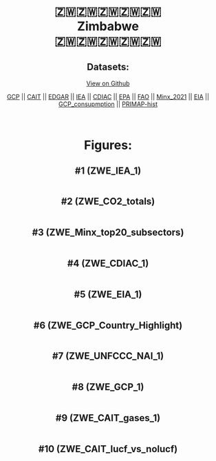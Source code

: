 
<center>
<h1 align="center">
🇿🇼🇿🇼🇿🇼🇿🇼🇿🇼
<br>
Zimbabwe
<br>
🇿🇼🇿🇼🇿🇼🇿🇼🇿🇼
</h1>
<h2>Datasets:</h2>
<p><a href="https://github.com/dquintani/GreenhouseData/tree/master/country_data/ZWE_Zimbabwe/data">View on Github</a>
<br></p><p><a href="data/ZWE_GCP.csv">GCP</a> || <a href="data/ZWE_CAIT.csv">CAIT</a> || <a href="data/ZWE_EDGAR.csv">EDGAR</a> || <a href="data/ZWE_IEA.csv">IEA</a> || <a href="data/ZWE_CDIAC.csv">CDIAC</a> || <a href="data/ZWE_EPA.csv">EPA</a> || <a href="data/ZWE_FAO.csv">FAO</a> || <a href="data/ZWE_Minx_2021.csv">Minx_2021</a> || <a href="data/ZWE_EIA.csv">EIA</a> || <a href="data/ZWE_GCP_consupmption.csv">GCP_consupmption</a> || <a href="data/ZWE_PRIMAP-hist.csv">PRIMAP-hist</a></p><p><br></p>
<h1>Figures:</h1><h2>#1 (ZWE_IEA_1)</h2>
<p><img alt="" src="figures/ZWE_IEA_1.png" /></p><h2>#2 (ZWE_CO2_totals)</h2>
<p><img alt="" src="figures/ZWE_CO2_totals.png" /></p><h2>#3 (ZWE_Minx_top20_subsectors)</h2>
<p><img alt="" src="figures/ZWE_Minx_top20_subsectors.png" /></p><h2>#4 (ZWE_CDIAC_1)</h2>
<p><img alt="" src="figures/ZWE_CDIAC_1.png" /></p><h2>#5 (ZWE_EIA_1)</h2>
<p><img alt="" src="figures/ZWE_EIA_1.png" /></p><h2>#6 (ZWE_GCP_Country_Highlight)</h2>
<p><img alt="" src="figures/ZWE_GCP_Country_Highlight.png" /></p><h2>#7 (ZWE_UNFCCC_NAI_1)</h2>
<p><img alt="" src="figures/ZWE_UNFCCC_NAI_1.png" /></p><h2>#8 (ZWE_GCP_1)</h2>
<p><img alt="" src="figures/ZWE_GCP_1.png" /></p><h2>#9 (ZWE_CAIT_gases_1)</h2>
<p><img alt="" src="figures/ZWE_CAIT_gases_1.png" /></p><h2>#10 (ZWE_CAIT_lucf_vs_nolucf)</h2>
<p><img alt="" src="figures/ZWE_CAIT_lucf_vs_nolucf.png" /></p>